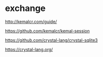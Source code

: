 # exchange

http://kemalcr.com/guide/

https://github.com/kemalcr/kemal-session

https://github.com/crystal-lang/crystal-sqlite3

https://crystal-lang.org/

